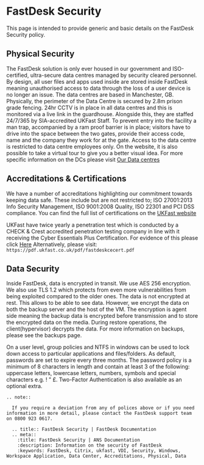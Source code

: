 # FastDesk Security

This page is intended to provide generic and basic details on the FastDesk Security policy.

## Physical Security

The FastDesk solution is only ever housed in our government and ISO-certified, ultra-secure data centres managed by security cleared personnel. By design, all user files and apps used inside are stored inside FastDesk meaning unauthorised access to data through the loss of a user device is no longer an issue. The data centres are based in Manchester, GB. Physically, the perimeter of the Data Centre is secured by 2.8m prison grade fencing. 24hr CCTV is in place in all data centres and this is monitored via a live link in the guardhouse. Alongside this, they are staffed 24/7/365 by SIA-accredited UKFast Staff. To prevent entry into the facility a man trap, accompanied by a ram proof barrier is in place; visitors have to drive into the space between the two gates, provide their access code, name and the company they work for at the gate. Access to the data centre is restricted to data centre employees only. On the website, it is also possible to take a virtual tour to give you a better visual idea. For more specific information on the DCs please visit [Our Data centres](https://www.ukfast.co.uk/inside-our-data-centres.html)

## Accreditations & Certifications

We have a number of accreditations highlighting our commitment towards keeping data safe. These include but are not restricted to; ISO 27001:2013 Info Security Management, ISO 9001:2008 Quality, ISO 22301 and PCI DSS compliance. You can find the full list of certifications on the [UKFast website](https://www.ukfast.co.uk/certifications.html)

UKFast have twice yearly a penetration test which is conducted by a CHECK & Crest accredited penetration testing company in line with it receiving the Cyber Essentials Plus Certification. For evidence of this please click [Here](https://www.ukfast.co.uk/certifications.html) Alternatively, please visit: `https://pdf.ukfast.co.uk/pdf/fastdeskcecert.pdf`

## Data Security

Inside FastDesk, data is encrypted in transit. We use AES 256 encryption. We also use TLS 1.2 which protects from even more vulnerabilities from being exploited compared to the older ones. The data is not encrypted at rest. This allows to be able to see data. However, we encrypt the data on both the backup server and the host of the VM. The encryption is agent side meaning the backup data is encrypted before transmission and to store the encrypted data on the media. During restore operations, the client(hypervisor) decrypts the data. For more information on backups, please see the backups page.

On a user level, group policies and NTFS in windows can be used to lock down access to particular applications and files/folders. As default, passwords are set to expire every three months. The password policy is a minimum of 8 characters in length and contain at least 3 of the following: uppercase letters, lowercase letters, numbers, symbols and special characters e.g. ! " £. Two-Factor Authentication is also available as an optional extra.

```eval_rst
.. note::

  If you require a deviation from any of polices above or if you need information in more detail, please contact the FastDesk support team on 0800 923 0617.

```

```eval_rst
  .. title:: FastDesk Security | FastDesk Documentation
  .. meta::
    :title: FastDesk Security | ANS Documentation
    :description: Information on the security of FastDesk
    :keywords: FastDesk, Citrix, ukfast, VDI, Security, Windows, Workspace Application, Data Center, Accreditations, Physical, Data
```
